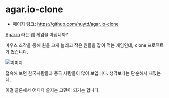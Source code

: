# agar.io-clone

 - 페이지 링크: https://github.com/huytd/agar.io-clone

 [Agar.io](http://agar.io) 라는 웹 게임을 아십니까?

 마우스 조작을 통해 원을 크게 늘리고 작은 원들을 잡아 먹는 게임인데, clone 프로젝트가 떴습니다.

 ![이미지](https://camo.githubusercontent.com/f67b6c509d8e2eac101c0b3b2b7e762a353b85e2/687474703a2f2f692e696d6775722e636f6d2f4f3372503763672e706e67)

 접속해 보면 한국사람들과 중국 사람들이 많이 보입니다. 생각보다는 단순해서 재밌는데,

 이걸 클론해서 어디다 쓸지는 고민이 되기는 합니다.

 
